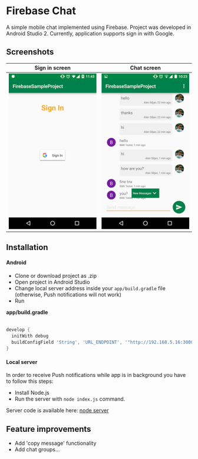 # Firebase Chat

A simple mobile chat implemented using Firebase. Project was developed in Android Studio 2. Currently, application supports sign in with Google.

## Screenshots

Sign in screen             |  Chat screen              
:-------------------------:|:-------------------------:|
![Sign in screen](https://github.com/asiljan/FirebaseChat/blob/master/screenshots/sign_in.png?raw=true) | ![Chat screen](https://github.com/asiljan/FirebaseChat/blob/master/screenshots/chat_new_msg.png?raw=true) |

## Installation

#### Android

* Clone or download project as .zip
* Open project in Android Studio
* Change local server address inside your `app/build.gradle` file (otherwise, Push notifications will not work)
* Run

**app/build.gradle**

```gradle

develop {
  initWith debug
  buildConfigField 'String', 'URL_ENDPOINT', '"http://192.168.5.16:3000"'
}

```

#### Local server

In order to receive Push notifications while app is in background you have to follow this steps:

* Install Node.js
* Run the server with `node index.js` command.

Server code is available here: [node server](https://github.com/asiljan/FirebaseChat/tree/master/server)

## Feature improvements

* Add 'copy message' functionality
* Add chat groups...
